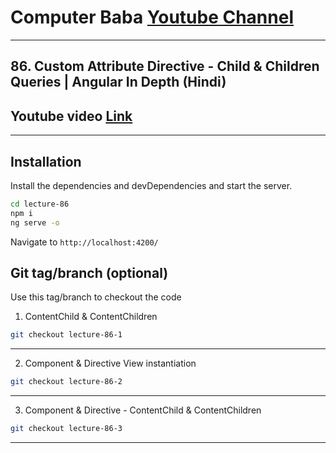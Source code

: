 # Computer Baba [Youtube Channel](https://www.youtube.com/c/ComputerBabaOfficial)

---

## 86. Custom Attribute Directive - Child & Children Queries | Angular In Depth (Hindi)

## Youtube video [Link](https://youtu.be/jGXJNLwzR7Y)

---

## Installation

Install the dependencies and devDependencies and start the server.

```sh
cd lecture-86
npm i
ng serve -o
```

Navigate to `http://localhost:4200/`

## Git tag/branch (optional)

Use this tag/branch to checkout the code

1. ContentChild & ContentChildren

```sh
git checkout lecture-86-1
```

---

2. Component & Directive View instantiation

```sh
git checkout lecture-86-2
```

---

3. Component & Directive - ContentChild & ContentChildren

```sh
git checkout lecture-86-3
```

---
